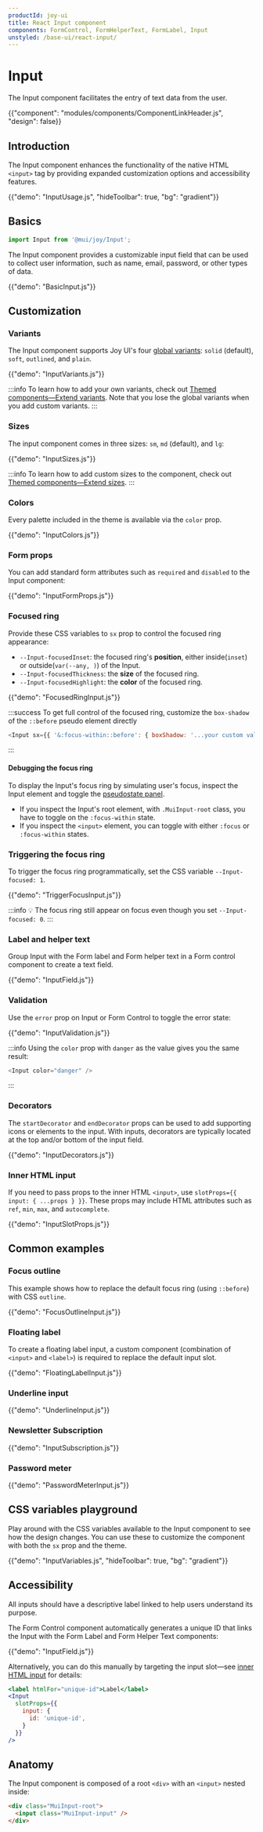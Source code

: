 ```yaml
---
productId: joy-ui
title: React Input component
components: FormControl, FormHelperText, FormLabel, Input
unstyled: /base-ui/react-input/
---
```


# Input

<p class="description">The Input component facilitates the entry of text data from the user.</p>

{{"component": "modules/components/ComponentLinkHeader.js", "design": false}}

## Introduction

The Input component enhances the functionality of the native HTML `<input>` tag by providing expanded customization options and accessibility features.

{{"demo": "InputUsage.js", "hideToolbar": true, "bg": "gradient"}}

## Basics

```jsx
import Input from '@mui/joy/Input';
```

The Input component provides a customizable input field that can be used to collect user information, such as name, email, password, or other types of data.

{{"demo": "BasicInput.js"}}

## Customization

### Variants

The Input component supports Joy UI's four [global variants](/joy-ui/main-features/global-variants/): `solid` (default), `soft`, `outlined`, and `plain`.

{{"demo": "InputVariants.js"}}

:::info
To learn how to add your own variants, check out [Themed components—Extend variants](/joy-ui/customization/themed-components/#extend-variants).
Note that you lose the global variants when you add custom variants.
:::

### Sizes

The input component comes in three sizes: `sm`, `md` (default), and `lg`:

{{"demo": "InputSizes.js"}}

:::info
To learn how to add custom sizes to the component, check out [Themed components—Extend sizes](/joy-ui/customization/themed-components/#extend-sizes).
:::

### Colors

Every palette included in the theme is available via the `color` prop.

{{"demo": "InputColors.js"}}

### Form props

You can add standard form attributes such as `required` and `disabled` to the Input component:

{{"demo": "InputFormProps.js"}}

### Focused ring

Provide these CSS variables to `sx` prop to control the focused ring appearance:

- `--Input-focusedInset`: the focused ring's **position**, either inside(`inset`) or outside(`var(--any, )`) of the Input.
- `--Input-focusedThickness`: the **size** of the focused ring.
- `--Input-focusedHighlight`: the **color** of the focused ring.

{{"demo": "FocusedRingInput.js"}}

:::success
To get full control of the focused ring, customize the `box-shadow` of the `::before` pseudo element directly

```js
<Input sx={{ '&:focus-within::before': { boxShadow: '...your custom value' } }} />
```

:::

#### Debugging the focus ring

To display the Input's focus ring by simulating user's focus, inspect the Input element and toggle the [pseudostate panel](https://developer.chrome.com/docs/devtools/css/#pseudostates).

- If you inspect the Input's root element, with `.MuiInput-root` class, you have to toggle on the `:focus-within` state.
- If you inspect the `<input>` element, you can toggle with either `:focus` or `:focus-within` states.

### Triggering the focus ring

To trigger the focus ring programmatically, set the CSS variable `--Input-focused: 1`.

{{"demo": "TriggerFocusInput.js"}}

:::info
💡 The focus ring still appear on focus even though you set `--Input-focused: 0`.
:::

### Label and helper text

Group Input with the Form label and Form helper text in a Form control component to create a text field.

{{"demo": "InputField.js"}}

### Validation

Use the `error` prop on Input or Form Control to toggle the error state:

{{"demo": "InputValidation.js"}}

:::info
Using the `color` prop with `danger` as the value gives you the same result:

```js
<Input color="danger" />
```

:::

### Decorators

The `startDecorator` and `endDecorator` props can be used to add supporting icons or elements to the input.
With inputs, decorators are typically located at the top and/or bottom of the input field.

{{"demo": "InputDecorators.js"}}

### Inner HTML input

If you need to pass props to the inner HTML `<input>`, use `slotProps={{ input: { ...props } }}`.
These props may include HTML attributes such as `ref`, `min`, `max`, and `autocomplete`.

{{"demo": "InputSlotProps.js"}}

## Common examples

### Focus outline

This example shows how to replace the default focus ring (using `::before`) with CSS `outline`.

{{"demo": "FocusOutlineInput.js"}}

### Floating label

To create a floating label input, a custom component (combination of `<input>` and `<label>`) is required to replace the default input slot.

{{"demo": "FloatingLabelInput.js"}}

### Underline input

{{"demo": "UnderlineInput.js"}}

### Newsletter Subscription

{{"demo": "InputSubscription.js"}}

### Password meter

{{"demo": "PasswordMeterInput.js"}}

## CSS variables playground

Play around with the CSS variables available to the Input component to see how the design changes.
You can use these to customize the component with both the `sx` prop and the theme.

{{"demo": "InputVariables.js", "hideToolbar": true, "bg": "gradient"}}

## Accessibility

All inputs should have a descriptive label linked to help users understand its purpose.

The Form Control component automatically generates a unique ID that links the Input with the Form Label and Form Helper Text components:

{{"demo": "InputField.js"}}

Alternatively, you can do this manually by targeting the input slot—see [inner HTML input](#inner-html-input) for details:

```jsx
<label htmlFor="unique-id">Label</label>
<Input
  slotProps={{
    input: {
      id: 'unique-id',
    }
  }}
/>
```

## Anatomy

The Input component is composed of a root `<div>` with an `<input>` nested inside:

```html
<div class="MuiInput-root">
  <input class="MuiInput-input" />
</div>
```
